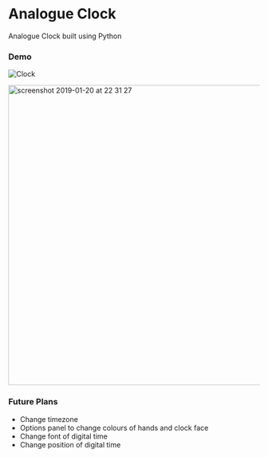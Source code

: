 # Analogue Clock

Analogue Clock built using Python

### Demo

![Clock](https://user-images.githubusercontent.com/39765499/51446043-36531500-1d04-11e9-8b88-0dbc82ea11aa.gif)

<img width="602" alt="screenshot 2019-01-20 at 22 31 27" src="https://user-images.githubusercontent.com/39765499/51446044-381cd880-1d04-11e9-8172-a46f0fd8f88b.png">

### Future Plans

* Change timezone
* Options panel to change colours of hands and clock face
* Change font of digital time
* Change position of digital time
